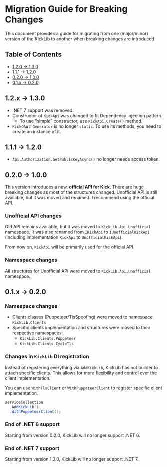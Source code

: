 # Migration Guide for Breaking Changes

This document provides a guide for migrating from one (major/minor) version of the KickLib to another when breaking changes are introduced.

## Table of Contents

- [1.2.0 -> 1.3.0](#12x---130)
- [1.1.1 -> 1.2.0](#111---120)
- [0.2.0 -> 1.0.0](#020---100)
- [0.1.x -> 0.2.0](#01x---020)

## 1.2.x -> 1.3.0

* .NET 7 support was removed.
* Constructor of `KickApi` was changed to fit Dependency Injection pattern.
  * To use "simple" constructor, use `KickApi.Create()` method.
* `KickOAuthGenerator` is no longer `static`. To use its methods, you need to create an instance of it.

## 1.1.1 -> 1.2.0

* `Api.Authorization.GetPublicKeyAsync()` no longer needs access token.

## 0.2.0 -> 1.0.0

This version introduces a new, **official API for Kick**. There are huge breaking changes as most of the structures changed.
Unofficial API is still available, but it was moved and renamed. I recommend using the official API.

### Unofficial API changes

Old API remains available, but it was moved to `KickLib.Api.Unofficial` namespace. 
It was also renamed from `IKickApi` to `IUnofficialKickApi` (including implementation `KickApi` to `UnofficialKickApi`).

From now on, `KickApi` will be primarily used for the official API.

### Namespace changes

All structures for Unofficial API were moved to `KickLib.Api.Unofficial` namespace.

## 0.1.x -> 0.2.0

### Namespace changes

- Clients classes (Puppeteer/TlsSpoofing) were moved to namespace `KickLib.Clients`
- Specific clients implementation and structures were moved to their respective namespaces:
  - `KickLib.Clients.Puppeteer`
  - `KickLib.Clients.CycleTls`

### Changes in `KickLib` DI registration

Instead of registering everything via `AddKickLib`, KickLib has not builder to attach
specific clients. This allows for more flexibility and control over the client implementation.

You can use `WithTlsClient` or `WithPuppeteerClient` to register specific client implementation.

```csharp
serviceCollection
  .AddKickLib()
  .WithPuppeteerClient();
```

### End of .NET 6 support

Starting from version 0.2.0, KickLib will no longer support .NET 6.

### End of .NET 7 support

Starting from version 1.3.0, KickLib will no longer support .NET 7.